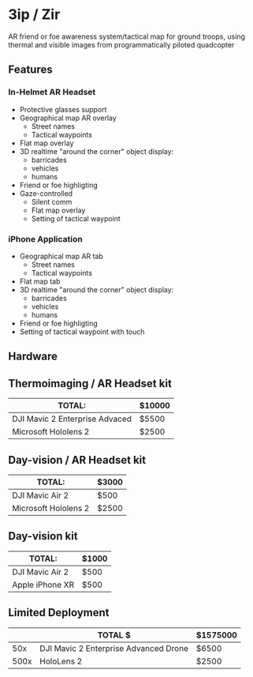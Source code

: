 # Зiр / Zir

AR friend or foe awareness system/tactical map for ground troops, using thermal and visible images from programmatically piloted quadcopter


## Features

### In-Helmet AR Headset

 - Protective glasses support 
 - Geographical map AR overlay
   - Street names
   - Tactical waypoints
 - Flat map overlay
 - 3D realtime "around the corner" object display:
   - barricades
   - vehicles
   - humans
 - Friend or foe highligting
 - Gaze-controlled
   - Silent comm
   - Flat map overlay
   - Setting of tactical waypoint
  
### iPhone Application

 - Geographical map AR tab
   - Street names
   - Tactical waypoints
 - Flat map tab
 - 3D realtime "around the corner" object display:
   - barricades
   - vehicles
   - humans
 - Friend or foe highligting
 - Setting of tactical waypoint with touch


## Hardware

## Thermoimaging / AR Headset kit
 | TOTAL:                           | $10000 |
 | -------------------------------- | ------ |
 | DJI Mavic 2 Enterprise Advaced   | $5500  |
 | Microsoft Hololens 2             | $2500  |

 
## Day-vision / AR Headset kit 
 | TOTAL:                           | $3000  |
 | -------------------------------- | ------ |
 | DJI Mavic Air 2                  | $500   |
 | Microsoft Hololens 2             | $2500  |

 
## Day-vision kit 
 | TOTAL:                           |  $1000 |
 | -------------------------------- | ------ |
 | DJI Mavic Air 2                  |  $500  |
 | Apple iPhone XR                  |  $500  |

  

## Limited Deployment

|          |                              TOTAL $   |$1575000|
|----------|----------------------------------------|--------|
| 50x      | DJI Mavic 2 Enterprise Advanced Drone  |  $6500 |
| 500x     |  HoloLens 2                            |  $2500 |
